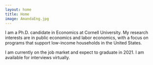```yaml
---
layout: home
title: Home
image: AmandaEng.jpg
---
```


I am a Ph.D. candidate in Economics at Cornell University. My research interests are in public economics and labor economics, with a focus on programs that support low-income households in the United States.

I am currently on the job market and expect to graduate in 2021. I am available for interviews virtually.